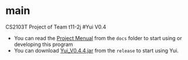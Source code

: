 # main
CS2103T Project of Team t11-2j
#Yui V0.4
* You can read the [Project Menual](https://github.com/cs2103aug2015-t11-2j/main/blob/master/docs/Yui%20Menu_V0%2C1.pdf) from the `docs` folder to start using or developing this program
* You can download [Yui_V0.4.4.jar](https://github.com/cs2103aug2015-t11-2j/main/releases/download/v0.4.4/Yui_V0.4.4.jar) from the `release` to start using Yui.
